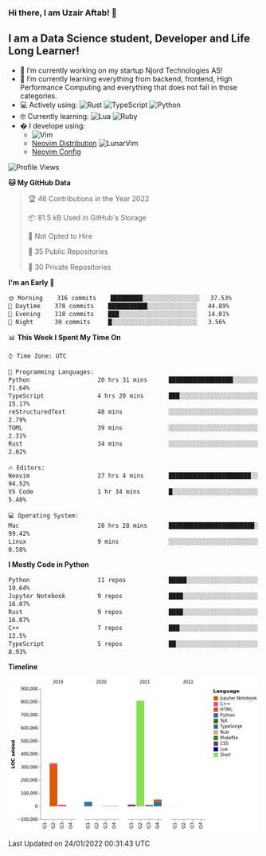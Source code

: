 ### Hi there, I am Uzair Aftab! 👋

## I am a Data Science student, Developer and Life Long Learner!
- 🔭 I’m currently working on my startup Njord Technologies AS!
- 🌱 I’m currently learning everything from backend, frontend, High Performance Computing and everything that does not fall in those categories.
- 💻 Actively using: <img alt="Rust" src="https://img.shields.io/badge/rust-%23000000.svg?style=for-the-badge&logo=rust&logoColor=white"/> <img alt="TypeScript" src="https://img.shields.io/badge/typescript-%23007ACC.svg?style=for-the-badge&logo=typescript&logoColor=white"/> <img alt="Python" src="https://img.shields.io/badge/python-%2314354C.svg?style=for-the-badge&logo=python&logoColor=white"/>
- 🤓 Currently learning: <img alt="Lua" src="https://img.shields.io/badge/lua-%232C2D72.svg?style=for-the-badge&logo=lua&logoColor=white"/>  <img alt="Ruby" src="https://img.shields.io/badge/ruby-%232C2D72.svg?style=for-the-badge&logo=ruby&logoColor=white"/>  
- � I develope using: 
  -  <img alt="Vim" src="https://img.shields.io/badge/VIM-%2311AB00.svg?style=for-the-badge&logo=vim&logoColor=white"/>
  -  [Neovim Distribution](https://github.com/LunarVim/LunarVim) <img alt="LunarVim" src="https://www.lunarvim.org/assets/lunarvim_logo.png" width="5%"/>
  -  [Neovim Config](https://github.com/Uzaaft/lvim_abz)
  
<!--START_SECTION:waka-->
![Profile Views](http://img.shields.io/badge/Profile%20Views-6-blue)

**🐱 My GitHub Data** 

> 🏆 46 Contributions in the Year 2022
 > 
> 📦 81.5 kB Used in GitHub's Storage 
 > 
> 🚫 Not Opted to Hire
 > 
> 📜 35 Public Repositories 
 > 
> 🔑 30 Private Repositories  
 > 
**I'm an Early 🐤** 

```text
🌞 Morning    316 commits    █████████░░░░░░░░░░░░░░░░   37.53% 
🌆 Daytime    378 commits    ███████████░░░░░░░░░░░░░░   44.89% 
🌃 Evening    118 commits    ███░░░░░░░░░░░░░░░░░░░░░░   14.01% 
🌙 Night      30 commits     █░░░░░░░░░░░░░░░░░░░░░░░░   3.56%

```


📊 **This Week I Spent My Time On** 

```text
⌚︎ Time Zone: UTC

💬 Programming Languages: 
Python                   20 hrs 31 mins      ██████████████████░░░░░░░   71.64% 
TypeScript               4 hrs 20 mins       ███░░░░░░░░░░░░░░░░░░░░░░   15.17% 
reStructuredText         48 mins             ░░░░░░░░░░░░░░░░░░░░░░░░░   2.79% 
TOML                     39 mins             ░░░░░░░░░░░░░░░░░░░░░░░░░   2.31% 
Rust                     34 mins             ░░░░░░░░░░░░░░░░░░░░░░░░░   2.02%

🔥 Editors: 
Neovim                   27 hrs 4 mins       ███████████████████████░░   94.52% 
VS Code                  1 hr 34 mins        █░░░░░░░░░░░░░░░░░░░░░░░░   5.48%

💻 Operating System: 
Mac                      28 hrs 28 mins      ████████████████████████░   99.42% 
Linux                    9 mins              ░░░░░░░░░░░░░░░░░░░░░░░░░   0.58%

```

**I Mostly Code in Python** 

```text
Python                   11 repos            █████░░░░░░░░░░░░░░░░░░░░   19.64% 
Jupyter Notebook         9 repos             ████░░░░░░░░░░░░░░░░░░░░░   16.07% 
Rust                     9 repos             ████░░░░░░░░░░░░░░░░░░░░░   16.07% 
C++                      7 repos             ███░░░░░░░░░░░░░░░░░░░░░░   12.5% 
TypeScript               5 repos             ██░░░░░░░░░░░░░░░░░░░░░░░   8.93%

```


**Timeline**

![Chart not found](https://raw.githubusercontent.com/Uzaaft/Uzaaft/master/charts/bar_graph.png) 


 Last Updated on 24/01/2022 00:31:43 UTC
<!--END_SECTION:waka-->
